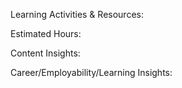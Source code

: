 Learning Activities & Resources:




Estimated Hours:

Content Insights:

Career/Employability/Learning Insights:
